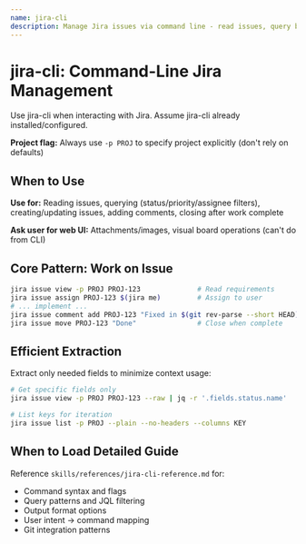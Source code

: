 ```yaml
---
name: jira-cli
description: Manage Jira issues via command line - read issues, query by filters, create/update issues, add comments, and close issues after work completion.
---
```


# jira-cli: Command-Line Jira Management

Use jira-cli when interacting with Jira. Assume jira-cli already installed/configured.

**Project flag:** Always use `-p PROJ` to specify project explicitly (don't rely on defaults)

## When to Use

**Use for:** Reading issues, querying (status/priority/assignee filters), creating/updating issues, adding comments, closing after work complete

**Ask user for web UI:** Attachments/images, visual board operations (can't do from CLI)

## Core Pattern: Work on Issue

```bash
jira issue view -p PROJ PROJ-123              # Read requirements
jira issue assign PROJ-123 $(jira me)         # Assign to user
# ... implement ...
jira issue comment add PROJ-123 "Fixed in $(git rev-parse --short HEAD)"
jira issue move PROJ-123 "Done"               # Close when complete
```

## Efficient Extraction

Extract only needed fields to minimize context usage:

```bash
# Get specific fields only
jira issue view -p PROJ PROJ-123 --raw | jq -r '.fields.status.name'

# List keys for iteration
jira issue list -p PROJ --plain --no-headers --columns KEY
```

## When to Load Detailed Guide

Reference `skills/references/jira-cli-reference.md` for:
- Command syntax and flags
- Query patterns and JQL filtering
- Output format options
- User intent → command mapping
- Git integration patterns
